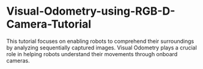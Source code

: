 # Visual-Odometry-using-RGB-D-Camera-Tutorial
This tutorial focuses on enabling robots to comprehend their surroundings by analyzing sequentially captured images. Visual Odometry plays a crucial role in helping robots understand their movements through onboard cameras. 
